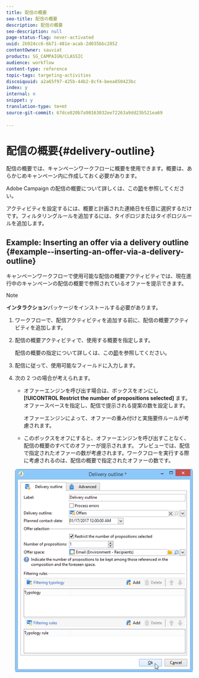 ```yaml
---
title: 配信の概要
seo-title: 配信の概要
description: 配信の概要
seo-description: null
page-status-flag: never-activated
uuid: 2b924cc6-6b71-481e-acab-2d035bbc2852
contentOwner: sauviat
products: SG_CAMPAIGN/CLASSIC
audience: workflow
content-type: reference
topic-tags: targeting-activities
discoiquuid: a2a65f97-425b-44b2-8cf4-beea850423bc
index: y
internal: n
snippet: y
translation-type: tm+mt
source-git-commit: 67dce820b7a90163032ee72263a9dd23b521ea69

---
```



# 配信の概要{#delivery-outline}

配信の概要では、キャンペーンワークフローに概要を使用できます。概要は、あらかじめキャンペーン内に作成しておく必要があります。

Adobe Campaign の配信の概要について詳しくは、この[節](../../campaign/using/marketing-campaign-deliveries.md#associating-and-structuring-resources-linked-via-a-delivery-outline)を参照してください。

アクティビティを設定するには、概要と計画された連絡日を任意に選択するだけです。フィルタリングルールを追加するには、タイポロジまたはタイポロジルールを追加します。

## Example: Inserting an offer via a delivery outline {#example--inserting-an-offer-via-a-delivery-outline}

キャンペーンワークフローで使用可能な配信の概要アクティビティでは、現在進行中のキャンペーンの配信の概要で参照されているオファーを提示できます。

>[!NOTE]
>
>**インタラクション**&#x200B;パッケージをインストールする必要があります。

1. ワークフローで、配信アクティビティを追加する前に、配信の概要アクティビティを追加します。
1. 配信の概要アクティビティで、使用する概要を指定します。

   配信の概要の指定について詳しくは、この[節](../../campaign/using/marketing-campaign-deliveries.md#associating-and-structuring-resources-linked-via-a-delivery-outline)を参照してください。

1. 配信に従って、使用可能なフィールドに入力します。
1. 次の 2 つの場合が考えられます。

   * オファーエンジンを呼び出す場合は、ボックスをオンにし **[!UICONTROL Restrict the number of propositions selected]** ます。 オファースペースを指定し、配信で提示される提案の数を設定します。

      オファーエンジンによって、オファーの重み付けと実施要件ルールが考慮されます。

   * このボックスをオフにすると、オファーエンジンを呼び出すことなく、配信の概要のすべてのオファーが提示されます。
   プレビューでは、配信で指定されたオファーの数が考慮されます。ワークフローを実行する際に考慮されるのは、配信の概要で指定されたオファーの数です。

   ![](assets/int_compo_offre_wf1.png)

